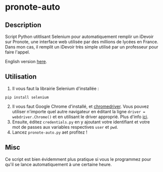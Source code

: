 # pronote-auto
## Description
Script Python utitlisant Selenium pour automatiquement remplir un iDevoir sur Pronote, une interface web utilisée par des millions de lycées en France. Dans mon cas, il remplit un iDevoir très simple utilisé par un professeur pour faire l'appel.

English version [here](https://github.com/ulyssecrn/pronote-auto).
## Utilisation
1. Il vous faut la librairie Selenium d'installée :
```
pip install selenium
```
2. Il vous faut Google Chrome d'installé, et [chromedriver](https://chromedriver.chromium.org/home). Vous pouvez utiliser n'importe quel autre navigateur en éditant la ligne `driver = webdriver.Chrome()` et en utilisant le driver approprié. Plus d'info [ici](https://www.selenium.dev/documentation/en/webdriver/driver_requirements/).
3. Ensuite, éditez `credentials.py` en y ajoutant votre identifiant et votre mot de passes aux variables respectives `user` et `pwd`.
4. Lancez `pronote-auto.py` aet profitez !

## Misc
Ce script est bien évidemment plus pratique si vous le programmez pour qu'il se lance automatiquement à une certaine heure.
